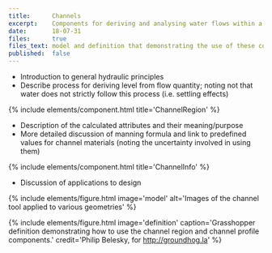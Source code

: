 ```yaml
---
title:      Channels
excerpt:    Components for deriving and analysing water flows within a sectional profile.
date:       18-07-31
files:      true
files_text: model and definition that demonstrating the use of these components
published:  false
---
```


- Introduction to general hydraulic principles
- Describe process for deriving level from flow quantity; noting not that water does not strictly follow this process (i.e. settling effects)

{% include elements/component.html title='ChannelRegion' %}

- Description of the calculated attributes and their meaning/purpose
- More detailed discussion of manning formula and link to predefined values for channel materials (noting the uncertainty involved in using them)

{% include elements/component.html title='ChannelInfo' %}

- Discussion of applications to design

{% include elements/figure.html image='model' alt='Images of the channel tool applied to various geometries' %}

{% include elements/figure.html image='definition' caption='Grasshopper definition demonstrating how to use the channel region and channel profile components.' credit='Philip Belesky, for http://groundhog.la' %}
